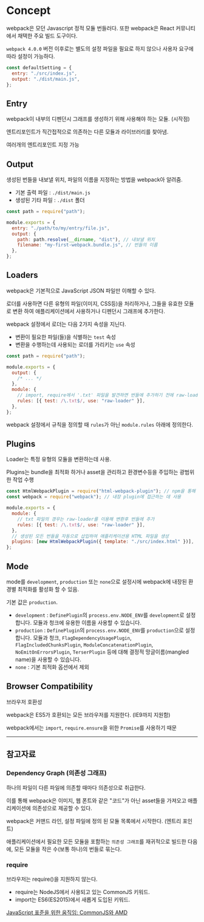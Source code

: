 # Concept

webpack은 모던 Javascript 정적 모듈 번들러다. 또한 webpack은 React 커뮤니티에서 채택한 주요 빌드 도구이다.

`webpack 4.0.0` 버전 이후로는 별도의 설정 파일을 필요로 하지 않으나 사용자 요구에 따라 설정이 가능하다.

```javascript
const defaultSetting = {
  entry: "./src/index.js",
  output: "./dist/main.js",
};
```

## Entry

webpack이 내부의 디펜던시 그래프를 생성하기 위해 사용해야 하는 모듈. (시작점)

엔트리포인트가 직간접적으로 의존하는 다른 모듈과 라이브러리를 찾아냄.

여러개의 엔트리포인트 지정 가능

## Output

생성된 번들을 내보낼 위치, 파일의 이름을 지정하는 방법을 webpack아 알려줌.

- 기본 출력 파일 : `./dist/main.js`
- 생성된 기타 파일 : `./dist` 폴더

```javascript
const path = require("path");

module.exports = {
  entry: "./path/to/my/entry/file.js",
  output: {
    path: path.resolve(__dirname, "dist"), // 내보낼 위치
    filename: "my-first-webpack.bundle.js", // 번들의 이름
  },
};
```

## Loaders

webpack은 기본적으로 JavaScript JSON 파일만 이해할 수 있다.

로더를 사용하면 다른 유형의 파일(이미지, CSS등)을 처리하거나, 그들을 유효한 모듈로 변환 하여 애플리케이션에서 사용하거나 디펜던시 그래프에 추가한다.

webpack 설정에서 로더는 다음 2가지 속성을 지닌다.

- 변환이 필요한 파일(들)을 식별하는 `test` 속성
- 변환을 수행하는데 사용되는 로더를 가리키는 `use` 속성

```javascript
const path = require("path");

module.exports = {
  output: {
    /* ... */
  },
  module: {
    // import, require에서 '.txt' 파일을 발견하면 번들에 추가하기 전에 raw-loader를 사용하여 변환
    rules: [{ test: /\.txt$/, use: "raw-loader" }],
  },
};
```

webpack 설정에서 규칙을 정의할 때 `rules`가 아닌 `module.rules` 아래에 정의한다.

## Plugins

Loader는 특정 유형의 모듈을 변환하는데 사용.

Plugins는 bundle을 최적화 하거나 asset을 관리하고 환경변수등을 주입하는 광범위한 작업 수행

```javascript
const HtmlWebpackPlugin = require("html-webpack-plugin"); // npm을 통해 설치
const webpack = require("webpack"); // 내장 plugin에 접근하는 데 사용

module.exports = {
  module: {
    // txt 파일의 경우는 raw-loader를 이용해 변환후 번들에 추가
    rules: [{ test: /\.txt$/, use: "raw-loader" }],
  },
  // 생성된 모든 번들을 자동으로 삽입하여 애플리케이션용 HTML 파일을 생성
  plugins: [new HtmlWebpackPlugin({ template: "./src/index.html" })],
};
```

## Mode

mode를 `development`, `production` 또는 `none`으로 설정시에 webpack에 내장된 환경별 최적화를 활성화 할 수 있음.

기본 값은 `production`.

- `development` : `DefinePlugin`의 `process.env.NODE_ENV`를 `development`로 설정합니다. 모듈과 청크에 유용한 이름을 사용할 수 있습니다.
- `production` : `DefinePlugin`의 `process.env.NODE_ENV`를 `production`으로 설정합니다. 모듈과 청크, `FlagDependencyUsagePlugin`, `FlagIncludedChunksPlugin`, `ModuleConcatenationPlugin`, `NoEmitOnErrorsPlugin`, `TerserPlugin` 등에 대해 결정적 망글이름(mangled name)을 사용할 수 있습니다.
- `none` : 기본 최적화 옵션에서 제외

## Browser Compatibility

브라우저 호환성

webpack은 ES5가 호환되는 모든 브라우저를 지원한다. (IE9까지 지원함)

webpack에서는 `import`, `require.ensure`을 위한 `Promise`를 사용하기 때문

---

## 참고자료

### Dependency Graph (의존성 그래프)

하나의 파일이 다른 파일에 의존할 때마다 의존성으로 취급한다.

이를 통해 webpack은 이미지, 웹 폰트와 같은 "코드"가 아닌 asset들을 가져오고 애플리케이션에 의존성으로 제공할 수 있다.

webpack은 커맨드 라인, 설정 파일에 정의 된 모듈 목록에서 시작한다. (엔트리 포인트)

애플리케이션에서 필요한 모든 모듈을 포함하는 `의존성 그래프`를 재귀적으로 빌드한 다음에, 모든 모듈을 작은 수(보통 하나)의 번들로 묶는다.

### require

브라우저는 require()을 지원하지 않는다.

- require는 NodeJS에서 사용되고 있는 CommonJS 키워드.
- import는 ES6(ES2015)에서 새롭게 도입된 키워드.

[JavaScript 표준을 위한 움직임: CommonJS와 AMD](https://d2.naver.com/helloworld/12864)
